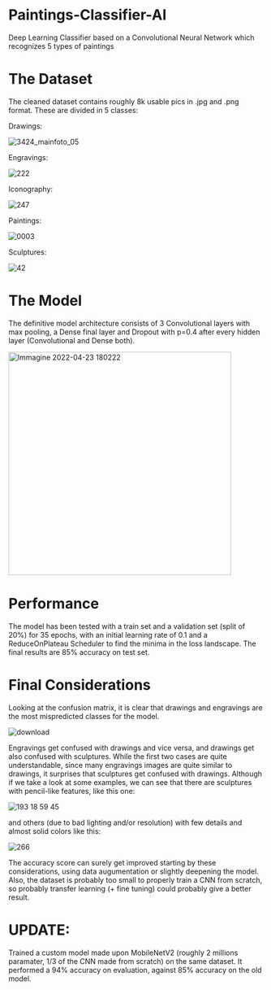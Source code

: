 # Paintings-Classifier-AI
Deep Learning Classifier based on a Convolutional Neural Network which recognizes 5 types of paintings

# The Dataset
The cleaned dataset contains roughly 8k usable pics in .jpg and .png format.
These are divided in 5 classes:

Drawings:

![3424_mainfoto_05](https://user-images.githubusercontent.com/100691347/164914001-d8e61f63-faf5-415d-a02b-b1fe9c7872b2.jpg)


Engravings:

![222](https://user-images.githubusercontent.com/100691347/164914004-58c29e1c-129f-4d44-b8f4-ae012cfb2052.jpg)


Iconography:

![247](https://user-images.githubusercontent.com/100691347/164914019-96641dd1-d205-4910-9774-7f639b96de38.jpg)

Paintings:

![0003](https://user-images.githubusercontent.com/100691347/164914038-a9cb1a1b-a7e7-42be-9556-fa1eef1aa757.jpg)


Sculptures:

![42](https://user-images.githubusercontent.com/100691347/164914041-8a1d82dd-6005-4035-81ce-00551ee31f94.jpg)


# The Model
The definitive model architecture consists of 3 Convolutional layers with max pooling, a Dense final layer and Dropout with p=0.4 after every hidden layer (Convolutional and Dense both).


<img width="439" alt="Immagine 2022-04-23 180222" src="https://user-images.githubusercontent.com/100691347/164914235-14fa4b5d-5daf-4817-881d-db63ae83d589.png">


# Performance
The model has been tested with a train set and a validation set (split of 20%) for 35 epochs, with an initial learning rate of 0.1 and a ReduceOnPlateau Scheduler to find the minima in the loss landscape.
The final results are 85% accuracy on test set.

# Final Considerations
Looking at the confusion matrix, it is clear that drawings and engravings are the most mispredicted classes for the model.

![download](https://user-images.githubusercontent.com/100691347/164914472-1f914dab-d260-4412-a9da-1404606f2b6f.png)

Engravings get confused with drawings and vice versa, and drawings get also confused with sculptures.
While the first two cases are quite understandable, since many engravings images are quite similar to drawings, it surprises that sculptures get confused with drawings.
Although if we take a look at some examples, we can see that there are sculptures with pencil-like features, like this one:

![193 18 59 45](https://user-images.githubusercontent.com/100691347/164914963-94166927-f345-41a8-978b-17a511efe5f9.jpg)

and others (due to bad lighting and/or resolution) with few details and almost solid colors like this:

![266](https://user-images.githubusercontent.com/100691347/164915126-41976f7d-a086-48ba-baa1-6e67e90d93c8.jpg)

The accuracy score can surely get improved starting by these considerations, using data augumentation or slightly deepening the model. Also, the dataset is probably too small to properly train a CNN from scratch, so probably transfer learning (+ fine tuning) could probably give a better result.

# UPDATE:
Trained a custom model made upon MobileNetV2 (roughly 2 millions paramater, 1/3 of the CNN made from scratch) on the same dataset.
It performed a 94% accuracy on evaluation, against 85% accuracy on the old model.


